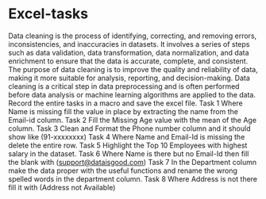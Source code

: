 # Excel-tasks
Data cleaning is the process of identifying, correcting, and removing errors, inconsistencies,
and inaccuracies in datasets. It involves a series of steps such as data validation, data
transformation, data normalization, and data enrichment to ensure that the data is accurate,
complete, and consistent. The purpose of data cleaning is to improve the quality and reliability
of data, making it more suitable for analysis, reporting, and decision-making. Data cleaning is
a critical step in data preprocessing and is often performed before data analysis or machine
learning algorithms are applied to the data. Record the entire tasks in a macro and save
the excel file.
Task 1
Where Name is missing fill the value in place by extracting the name from the Email-id
column.
Task 2
Fill the Missing Age value with the mean of the Age column.
Task 3
Clean and Format the Phone number column and it should show like (91-xxxxxxxx)
Task 4
Where Name and Email-Id is missing the delete the entire row.
Task 5
Highlight the Top 10 Employees with highest salary in the dataset.
Task 6
Where Name is there but no Email-Id then fill the blank with (support@dataisgood.com)
Task 7
In the Department column make the data proper with the useful functions and rename the
wrong spelled words in the department column.
Task 8
Where Address is not there fill it with (Address not Available)
